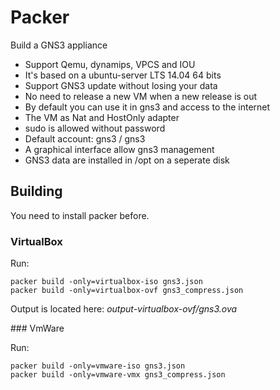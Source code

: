 # Packer

Build a GNS3 appliance

* Support Qemu, dynamips, VPCS and IOU
* It's based on a ubuntu-server LTS 14.04 64 bits
* Support GNS3 update without losing your data
* No need to release a new VM when a new release is out
* By default you can use it in gns3 and access to the internet
* The VM as Nat and HostOnly adapter
* sudo is allowed without password
* Default account: gns3 / gns3
* A graphical interface allow gns3 management
* GNS3 data are installed in /opt on a seperate disk

## Building 

You need to install packer before.

### VirtualBox

Run:
```
packer build -only=virtualbox-iso gns3.json
packer build -only=virtualbox-ovf gns3_compress.json
```

Output is located here: *output-virtualbox-ovf/gns3.ova*

### VmWare

Run:
```
packer build -only=vmware-iso gns3.json
packer build -only=vmware-vmx gns3_compress.json
```
